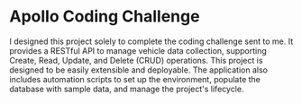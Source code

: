# Apollo Coding Challenge
I designed this project solely to complete the coding challenge sent to me. It provides a RESTful API to manage vehicle data collection, supporting Create, Read, Update, and Delete (CRUD) operations. This project is designed to be easily extensible and deployable.  The application also includes automation scripts to set up the environment, populate the database with sample data, and manage the project's lifecycle.
